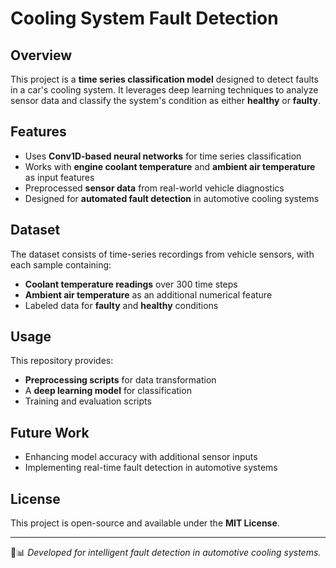 # Cooling System Fault Detection

## Overview  
This project is a **time series classification model** designed to detect faults in a car's cooling system. It leverages deep learning techniques to analyze sensor data and classify the system's condition as either **healthy** or **faulty**.

## Features  
- Uses **Conv1D-based neural networks** for time series classification  
- Works with **engine coolant temperature** and **ambient air temperature** as input features  
- Preprocessed **sensor data** from real-world vehicle diagnostics  
- Designed for **automated fault detection** in automotive cooling systems  

## Dataset  
The dataset consists of time-series recordings from vehicle sensors, with each sample containing:  
- **Coolant temperature readings** over 300 time steps  
- **Ambient air temperature** as an additional numerical feature  
- Labeled data for **faulty** and **healthy** conditions  

## Usage  
This repository provides:  
- **Preprocessing scripts** for data transformation  
- A **deep learning model** for classification  
- Training and evaluation scripts  

## Future Work  
- Enhancing model accuracy with additional sensor inputs  
- Implementing real-time fault detection in automotive systems  

## License  
This project is open-source and available under the **MIT License**.  

---
🚗📊 *Developed for intelligent fault detection in automotive cooling systems.*  
